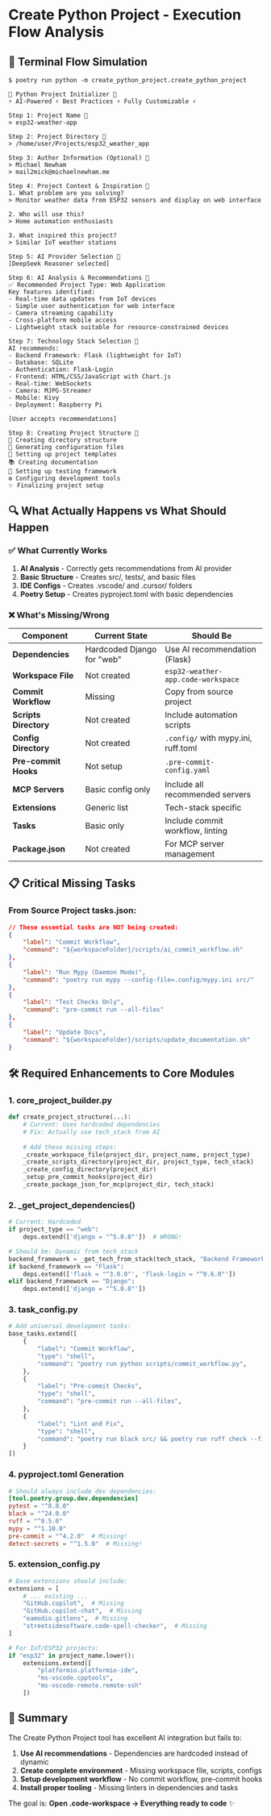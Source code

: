 # Create Python Project - Execution Flow Analysis

## 🚀 Terminal Flow Simulation

```
$ poetry run python -m create_python_project.create_python_project

🐍 Python Project Initializer 🐍
⚡ AI-Powered ⚡ Best Practices ⚡ Fully Customizable ⚡

Step 1: Project Name 🔧
> esp32-weather-app

Step 2: Project Directory 🔧
> /home/user/Projects/esp32_weather_app

Step 3: Author Information (Optional) 🔧
> Michael Newham
> mail2mick@michaelnewham.me

Step 4: Project Context & Inspiration 🔧
1. What problem are you solving?
> Monitor weather data from ESP32 sensors and display on web interface

2. Who will use this?
> Home automation enthusiasts

3. What inspired this project?
> Similar IoT weather stations

Step 5: AI Provider Selection 🤖
[DeepSeek Reasoner selected]

Step 6: AI Analysis & Recommendations 🤖
✅ Recommended Project Type: Web Application
Key features identified:
- Real-time data updates from IoT devices
- Simple user authentication for web interface
- Camera streaming capability
- Cross-platform mobile access
- Lightweight stack suitable for resource-constrained devices

Step 7: Technology Stack Selection 🔧
AI recommends:
- Backend Framework: Flask (lightweight for IoT)
- Database: SQLite
- Authentication: Flask-Login
- Frontend: HTML/CSS/JavaScript with Chart.js
- Real-time: WebSockets
- Camera: MJPG-Streamer
- Mobile: Kivy
- Deployment: Raspberry Pi

[User accepts recommendations]

Step 8: Creating Project Structure 🔧
📁 Creating directory structure
📄 Generating configuration files
🔧 Setting up project templates
📚 Creating documentation
🧪 Setting up testing framework
⚙️ Configuring development tools
✨ Finalizing project setup
```

## 🔍 What Actually Happens vs What Should Happen

### ✅ What Currently Works

1. **AI Analysis** - Correctly gets recommendations from AI provider
2. **Basic Structure** - Creates src/, tests/, and basic files
3. **IDE Configs** - Creates .vscode/ and .cursor/ folders
4. **Poetry Setup** - Creates pyproject.toml with basic dependencies

### ❌ What's Missing/Wrong

| Component | Current State | Should Be |
|-----------|--------------|-----------|
| **Dependencies** | Hardcoded Django for "web" | Use AI recommendation (Flask) |
| **Workspace File** | Not created | `esp32-weather-app.code-workspace` |
| **Commit Workflow** | Missing | Copy from source project |
| **Scripts Directory** | Not created | Include automation scripts |
| **Config Directory** | Not created | `.config/` with mypy.ini, ruff.toml |
| **Pre-commit Hooks** | Not setup | `.pre-commit-config.yaml` |
| **MCP Servers** | Basic config only | Include all recommended servers |
| **Extensions** | Generic list | Tech-stack specific |
| **Tasks** | Basic only | Include commit workflow, linting |
| **Package.json** | Not created | For MCP server management |

## 📋 Critical Missing Tasks

### From Source Project tasks.json:
```json
// These essential tasks are NOT being created:
{
    "label": "Commit Workflow",
    "command": "${workspaceFolder}/scripts/ai_commit_workflow.sh"
},
{
    "label": "Run Mypy (Daemon Mode)",
    "command": "poetry run mypy --config-file=.config/mypy.ini src/"
},
{
    "label": "Test Checks Only",
    "command": "pre-commit run --all-files"
},
{
    "label": "Update Docs",
    "command": "${workspaceFolder}/scripts/update_documentation.sh"
}
```

## 🛠️ Required Enhancements to Core Modules

### 1. **core_project_builder.py**
```python
def create_project_structure(...):
    # Current: Uses hardcoded dependencies
    # Fix: Actually use tech_stack from AI
    
    # Add these missing steps:
    _create_workspace_file(project_dir, project_name, project_type)
    _create_scripts_directory(project_dir, project_type, tech_stack)
    _create_config_directory(project_dir)
    _setup_pre_commit_hooks(project_dir)
    _create_package_json_for_mcp(project_dir, tech_stack)
```

### 2. **_get_project_dependencies()**
```python
# Current: Hardcoded
if project_type == "web":
    deps.extend(['django = "^5.0.0"'])  # WRONG!

# Should be: Dynamic from tech_stack
backend_framework = _get_tech_from_stack(tech_stack, "Backend Framework")
if backend_framework == "Flask":
    deps.extend(['flask = "^3.0.0"', 'flask-login = "^0.6.0"'])
elif backend_framework == "Django":
    deps.extend(['django = "^5.0.0"'])
```

### 3. **task_config.py**
```python
# Add universal development tasks:
base_tasks.extend([
    {
        "label": "Commit Workflow",
        "type": "shell",
        "command": "poetry run python scripts/commit_workflow.py",
    },
    {
        "label": "Pre-commit Checks",
        "type": "shell", 
        "command": "pre-commit run --all-files",
    },
    {
        "label": "Lint and Fix",
        "type": "shell",
        "command": "poetry run black src/ && poetry run ruff check --fix src/ && poetry run mypy src/",
    }
])
```

### 4. **pyproject.toml Generation**
```toml
# Should always include dev dependencies:
[tool.poetry.group.dev.dependencies]
pytest = "^8.0.0"
black = "^24.0.0"
ruff = "^0.5.0"
mypy = "^1.10.0"
pre-commit = "^4.2.0"  # Missing!
detect-secrets = "^1.5.0"  # Missing!
```

### 5. **extension_config.py**
```python
# Base extensions should include:
extensions = [
    # ... existing ...
    "GitHub.copilot",  # Missing
    "GitHub.copilot-chat",  # Missing
    "eamodio.gitlens",  # Missing
    "streetsidesoftware.code-spell-checker",  # Missing
]

# For IoT/ESP32 projects:
if "esp32" in project_name.lower():
    extensions.extend([
        "platformio.platformio-ide",
        "ms-vscode.cpptools",
        "ms-vscode-remote.remote-ssh"
    ])
```

## 🎯 Summary

The Create Python Project tool has excellent AI integration but fails to:

1. **Use AI recommendations** - Dependencies are hardcoded instead of dynamic
2. **Create complete environment** - Missing workspace file, scripts, configs
3. **Setup development workflow** - No commit workflow, pre-commit hooks
4. **Install proper tooling** - Missing linters in dependencies and tasks

The goal is: **Open .code-workspace → Everything ready to code** ✨
